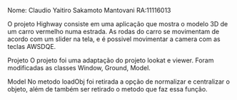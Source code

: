 Nome: Claudio Yaitiro Sakamoto Mantovani RA:11116013

O projeto Highway consiste em uma aplicação que mostra o modelo 3D de um carro vermelho numa estrada. As rodas do carro se movimentam de acordo com um slider na tela, e é possivel movimentar a camera com as teclas AWSDQE.

Projeto
O projeto foi uma adaptação do projeto lookat e viewer. Foram modificadas as classes Window, Ground, Model.

Model
No metodo loadObj foi retirada a opção de normalizar e centralizar o objeto, além de também ser retirado o metodo que faz essa função.

